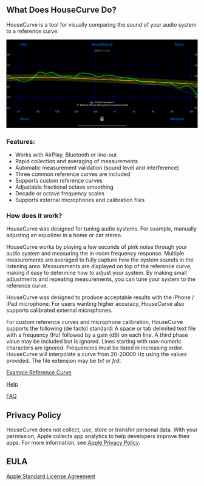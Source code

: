 ## What Does HouseCurve Do?

HouseCurve is a tool for visually comparing the sound of your audio system to a reference curve.

![](/assets/img/iPhoneScreen.png)

### Features:

* Works with AirPlay, Bluetooth or line-out
* Rapid collection and averaging of measurements
* Automatic measurement validation (sound level and interference)
* Three common reference curves are included
* Supports custom reference curves
* Adjustable fractional octave smoothing
* Decade or octave frequency scales
* Supports external microphones and calibration files

### How does it work?
HouseCurve was designed for tuning audio systems.  For example, manually adjusting an equalizer in a home or car stereo.

HouseCurve works by playing a few seconds of pink noise through your audio system and measuring the in-room frequency response.  Multiple measurements are averaged to fully capture how the system sounds in the listening area.  Measurements are displayed on top of the reference curve, making it easy to determine how to adjust your system.  By making small adjustments and repeating measurements, you can tune your system to the reference curve.

HouseCurve was designed to produce acceptable results with the iPhone / iPad microphone.   For users wanting higher accuracy, HouseCurve also supports calibrated external microphones.

For custom reference curves and microphone calibration, HouseCurve supports the following (de facto) standard:  A space or tab delimited text file with a frequency (Hz) followed by a gain (dB) on each line.  A third phase value may be included but is ignored.  Lines starting with non-numeric characters are ignored.  Frequencies must be listed in increasing order.  HouseCurve will interpolate a curve from 20-20000 Hz using the values provided.  The file extension may be _txt_ or _frd_.

[Example Reference Curve](/examples/curve.txt)

[Help](/HELP.md)

[FAQ](/FAQ.md)

## Privacy Policy

HouseCurve does not collect, use, store or transfer personal data.  With your permission, Apple collects app analytics to help developers improve their apps.  For more information, see [Apple Privacy Policy](https://www.apple.com/privacy/).

## EULA

[Apple Standard License Agreement](https://www.apple.com/legal/internet-services/itunes/dev/stdeula)



